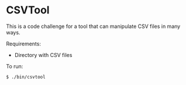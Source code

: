 # CSVTool

This is a code challenge for a tool that can manipulate CSV files in many ways.

Requirements:
* Directory with CSV files

To run:

```
$ ./bin/csvtool
```